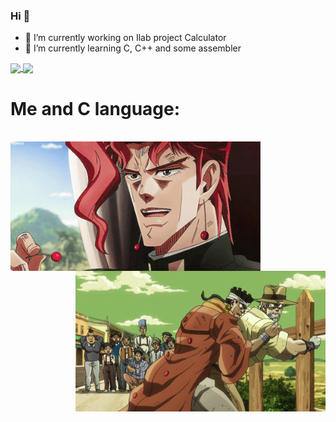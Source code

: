 ### Hi 👋


- 🔭 I’m currently working on Ilab project Calculator
- 🌱 I’m currently learning С, C++ and some assembler

<a href="https://www.youtube.com/watch?v=dQw4w9WgXcQ&ab_channel=RickAstleyVEVO">
  <img align="center" src="https://github-readme-stats.vercel.app/api/top-langs/?username=Stan1slavssKy&theme=synthwave"/>
</a>
<a href="https://www.youtube.com/watch?v=dQw4w9WgXcQ&ab_channel=RickAstleyVEVO">
  <img align="center" src="https://github-readme-stats.vercel.app/api?username=Stan1slavssKy&&show_icons=true&theme=synthwave" />
</a>


# Me and C language:
<br>
<div align="center">
<img hight="200" width="400" align = "left" alt="GIF"  src="https://github.com/Stan1slavssKy/Stan1slavssKy/blob/main/assets/GRPY.gif">
</div>

<div align="center">
<img hight="200" width="400" align = "right" alt="GIF"  src="https://github.com/Stan1slavssKy/Stan1slavssKy/blob/main/assets/8RUF.gif">
</div>

</br>
